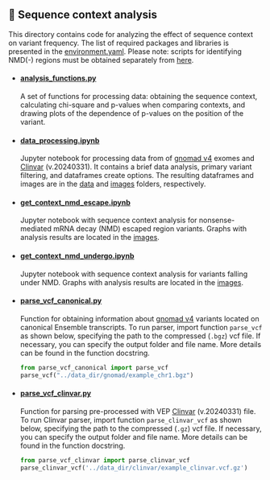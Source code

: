 ## 💫 Sequence context analysis
This directory contains code for analyzing the effect of sequence context on variant frequency. The list of required packages and libraries is presented in the [environment.yaml](environment.yaml). Please note: scripts for identifying NMD(-) regions must be obtained separately from [here](https://github.com/rebeccaito/nmd-escape).

* #### [analysis_functions.py](analysis_functions.py)
  A set of functions for processing data: obtaining the sequence context, calculating chi-square and p-values when comparing contexts, and drawing plots of the dependence of p-values on the position of the variant.

  
* #### [data_processing.ipynb](data_processing.ipynb)  
  Jupyter notebook for processing data from of [gnomad v4](https://gnomad.broadinstitute.org/downloads#v4) exomes and [Clinvar](https://ftp.ncbi.nlm.nih.gov/pub/clinvar/vcf_GRCh38/) (v.20240331). It contains a brief data analysis, primary variant filtering, and dataframes create options. The resulting dataframes and images are in the [data](data) and [images](images) folders, respectively.

  
* #### [get_context_nmd_escape.ipynb](get_context_nmd_escape.ipynb)  
  Jupyter notebook with sequence context analysis for nonsense-mediated mRNA decay (NMD) escaped region variants. Graphs with analysis results are located in the [images](images). 

  
* #### [get_context_nmd_undergo.ipynb](get_context_nmd_undergo.ipynb)  
  Jupyter notebook with sequence context analysis for variants falling under NMD. Graphs with analysis results are located in the [images](images).  

  
* #### [parse_vcf_canonical.py](parse_vcf_canonical.py)  
  Function for obtaining information about [gnomad v4](https://gnomad.broadinstitute.org/downloads#v4) variants located on canonical Ensemble transcripts.
  To run parser, import function `parse_vcf` as shown below, specifying the path to the compressed (`.bgz`) vcf file. If necessary, you can specify the output folder and file name. More details can be found in the function docstring.
  ```python
  from parse_vcf_canonical import parse_vcf  
  parse_vcf("../data_dir/gnomad/example_chr1.bgz")  
  ```

  
* #### [parse_vcf_clinvar.py](parse_vcf_clinvar.py)  
  Function for parsing pre-processed with VEP [Clinvar](https://ftp.ncbi.nlm.nih.gov/pub/clinvar/vcf_GRCh38/) (v.20240331) file.
    To run Clinvar parser, import function `parse_clinvar_vcf` as shown below, specifying the path to the compressed (`.gz`) vcf file. If necessary, you can specify the output folder and file name. More details can be found in the function docstring.
  ```python
  from parse_vcf_clinvar import parse_clinvar_vcf  
  parse_clinvar_vcf('../data_dir/clinvar/example_clinvar.vcf.gz')
  ```
